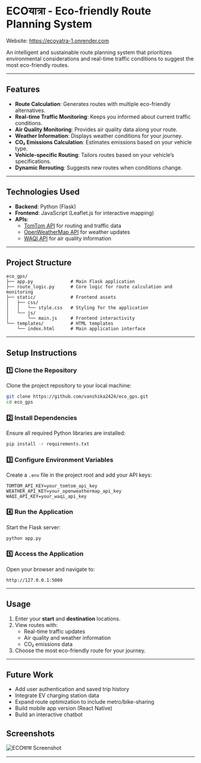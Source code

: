 # **ECOयात्रा** - Eco-friendly Route Planning System 

Website: https://ecoyatra-1.onrender.com

An intelligent and sustainable route planning system that prioritizes environmental considerations and real-time traffic conditions to suggest the most eco-friendly routes.

---

## **Features**
- **Route Calculation**: Generates routes with multiple eco-friendly alternatives.  
- **Real-time Traffic Monitoring**: Keeps you informed about current traffic conditions.  
- **Air Quality Monitoring**: Provides air quality data along your route.  
- **Weather Information**: Displays weather conditions for your journey.  
- **CO₂ Emissions Calculation**: Estimates emissions based on your vehicle type.  
- **Vehicle-specific Routing**: Tailors routes based on your vehicle’s specifications.  
- **Dynamic Rerouting**: Suggests new routes when conditions change.  

---

## **Technologies Used**
- **Backend**: Python (Flask)  
- **Frontend**: JavaScript (Leaflet.js for interactive mapping)  
- **APIs**:  
  - [TomTom API](https://developer.tomtom.com/) for routing and traffic data  
  - [OpenWeatherMap API](https://openweathermap.org/) for weather updates  
  - [WAQI API](https://aqicn.org/) for air quality information  

---

## **Project Structure**

```
eco_gps/
├── app.py              # Main Flask application
├── route_logic.py      # Core logic for route calculation and monitoring
├── static/             # Frontend assets
│   ├── css/
│   │   └── style.css   # Styling for the application
│   └── js/
│       └── main.js     # Frontend interactivity
└── templates/          # HTML templates
    └── index.html      # Main application interface
```

---

## **Setup Instructions**

### 1️⃣ Clone the Repository  
Clone the project repository to your local machine:  
```bash
git clone https://github.com/vanshika2424/eco_gps.git
cd eco_gps
```

### 2️⃣ Install Dependencies  
Ensure all required Python libraries are installed:  
```bash
pip install -r requirements.txt
```

### 3️⃣ Configure Environment Variables  
Create a `.env` file in the project root and add your API keys:  
```plaintext
TOMTOM_API_KEY=your_tomtom_api_key
WEATHER_API_KEY=your_openweathermap_api_key
WAQI_API_KEY=your_waqi_api_key
```

### 4️⃣ Run the Application  
Start the Flask server:  
```bash
python app.py
```

### 5️⃣ Access the Application  
Open your browser and navigate to:  
```
http://127.0.0.1:5000
```

---

## **Usage**
1. Enter your **start** and **destination** locations.  
2. View routes with:  
   - Real-time traffic updates  
   - Air quality and weather information  
   - CO₂ emissions data  
3. Choose the most eco-friendly route for your journey.  

---

## Future Work
- Add user authentication and saved trip history
- Integrate EV charging station data
- Expand route optimization to include metro/bike-sharing
- Build mobile app version (React Native)
- Build an interactive chatbot 

## Screenshots
![ECOयात्रा Screenshot](assets/modernui.jpeg)

---

